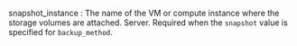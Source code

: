 snapshot_instance
:   The name of the VM or compute instance where the storage volumes are
    attached. Server. Required when the `snapshot` value is specified for
    `backup_method`.
